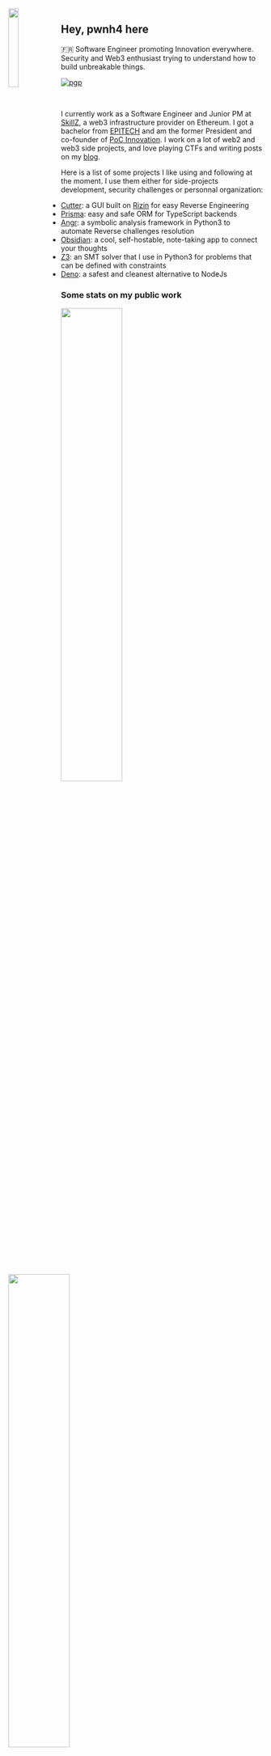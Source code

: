 <img align="left" src="https://pwnh4.com/images/logo.gif" width="20%">

## Hey, pwnh4 here

🇫🇷 Software Engineer promoting Innovation everywhere. Security and Web3 enthusiast trying to understand how to build unbreakable things.

[![pgp](https://img.shields.io/badge/pgp-BBEDF9FF51C6C179-313131?style=flat&labelColor=313131&color=313131)](https://github.com/loicttn.gpg)

<br />

I currently work as a Software Engineer and Junior PM at [SkillZ](https://skillz.io), a web3 infrastructure provider on Ethereum. I got a bachelor from [EPITECH](https://epitech.eu) and am the former President and co-founder of [PoC Innovation](https://github.com/PoCInnovation). I work on a lot of web2 and web3 side projects, and love playing CTFs and writing posts on my [blog](https://pwnh4.com).

Here is a list of some projects I like using and following at the moment. I use them either for side-projects development, security challenges or personnal organization:
* [Cutter](https://github.com/radareorg/cutter): a GUI built on [Rizin](https://rizin.re) for easy Reverse Engineering
* [Prisma](https://github.com/prisma): easy and safe ORM for TypeScript backends
* [Angr](https://github.com/angr/angr): a symbolic analysis framework in Python3 to automate Reverse challenges resolution
* [Obsidian](https://github.com/obsidianmd): a cool, self-hostable, note-taking app to connect your thoughts
* [Z3](https://github.com/Z3Prover/z3): an SMT solver that I use in Python3 for problems that can be defined with constraints
* [Deno](https://github.com/denoland/deno): a safest and cleanest alternative to NodeJs

### Some stats on my public work

<div>
<img src="https://github-readme-streak-stats.herokuapp.com?user=loicttn&theme=dark&hide_border=true" width="49%" />

<img src="https://github-readme-stats.vercel.app/api?username=loicttn&show_icons=false&theme=dark&hide_border=true" width="49%" />
</div>
  
### Contact me

Either reach me out on [Twitter](https://twitter.com/pwnh4) on Telegram *@pwnh4* or Discord *@pwnh4#0101*.

